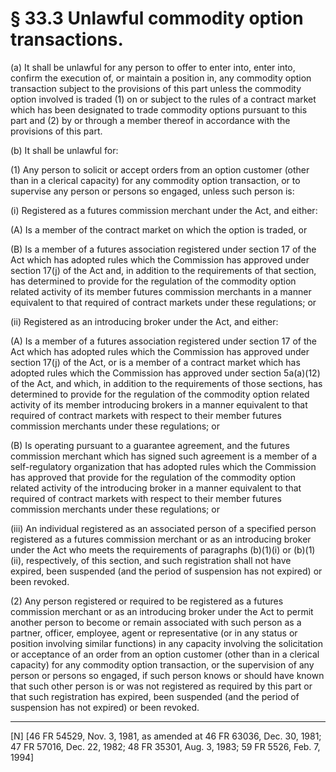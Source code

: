 # § 33.3   Unlawful commodity option transactions.

(a) It shall be unlawful for any person to offer to enter into, enter into, confirm the execution of, or maintain a position in, any commodity option transaction subject to the provisions of this part unless the commodity option involved is traded (1) on or subject to the rules of a contract market which has been designated to trade commodity options pursuant to this part and (2) by or through a member thereof in accordance with the provisions of this part.


(b) It shall be unlawful for:


(1) Any person to solicit or accept orders from an option customer (other than in a clerical capacity) for any commodity option transaction, or to supervise any person or persons so engaged, unless such person is:


(i) Registered as a futures commission merchant under the Act, and either:


(A) Is a member of the contract market on which the option is traded, or


(B) Is a member of a futures association registered under section 17 of the Act which has adopted rules which the Commission has approved under section 17(j) of the Act and, in addition to the requirements of that section, has determined to provide for the regulation of the commodity option related activity of its member futures commission merchants in a manner equivalent to that required of contract markets under these regulations; or


(ii) Registered as an introducing broker under the Act, and either:


(A) Is a member of a futures association registered under section 17 of the Act which has adopted rules which the Commission has approved under section 17(j) of the Act, or is a member of a contract market which has adopted rules which the Commission has approved under section 5a(a)(12) of the Act, and which, in addition to the requirements of those sections, has determined to provide for the regulation of the commodity option related activity of its member introducing brokers in a manner equivalent to that required of contract markets with respect to their member futures commission merchants under these regulations; or


(B) Is operating pursuant to a guarantee agreement, and the futures commission merchant which has signed such agreement is a member of a self-regulatory organization that has adopted rules which the Commission has approved that provide for the regulation of the commodity option related activity of the introducing broker in a manner equivalent to that required of contract markets with respect to their member futures commission merchants under these regulations; or


(iii) An individual registered as an associated person of a specified person registered as a futures commission merchant or as an introducing broker under the Act who meets the requirements of paragraphs (b)(1)(i) or (b)(1)(ii), respectively, of this section, and such registration shall not have expired, been suspended (and the period of suspension has not expired) or been revoked.


(2) Any person registered or required to be registered as a futures commission merchant or as an introducing broker under the Act to permit another person to become or remain associated with such person as a partner, officer, employee, agent or representative (or in any status or position involving similar functions) in any capacity involving the solicitation or acceptance of an order from an option customer (other than in a clerical capacity) for any commodity option transaction, or the supervision of any person or persons so engaged, if such person knows or should have known that such other person is or was not registered as required by this part or that such registration has expired, been suspended (and the period of suspension has not expired) or been revoked.



---

[N] [46 FR 54529, Nov. 3, 1981, as amended at 46 FR 63036, Dec. 30, 1981; 47 FR 57016, Dec. 22, 1982; 48 FR 35301, Aug. 3, 1983; 59 FR 5526, Feb. 7, 1994]




